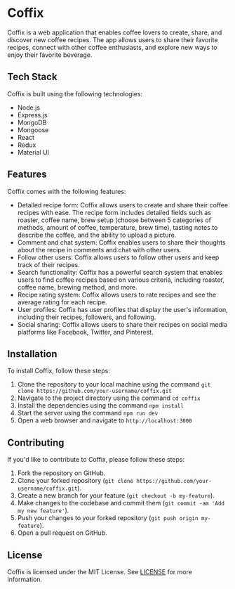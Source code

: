 # Coffix

Coffix is a web application that enables coffee lovers to create, share, and discover new coffee recipes. The app allows users to share their favorite recipes, connect with other coffee enthusiasts, and explore new ways to enjoy their favorite beverage.

## Tech Stack

Coffix is built using the following technologies:

- Node.js
- Express.js
- MongoDB
- Mongoose
- React
- Redux
- Material UI

## Features

Coffix comes with the following features:

- Detailed recipe form: Coffix allows users to create and share their coffee recipes with ease. The recipe form includes detailed fields such as roaster, coffee name, brew setup (choose between 5 categories of methods, amount of coffee, temperature, brew time), tasting notes to describe the coffee, and the ability to upload a picture.
- Comment and chat system: Coffix enables users to share their thoughts about the recipe in comments and chat with other users.
- Follow other users: Coffix allows users to follow other users and keep track of their recipes.
- Search functionality: Coffix has a powerful search system that enables users to find coffee recipes based on various criteria, including roaster, coffee name, brewing method, and more.
- Recipe rating system: Coffix allows users to rate recipes and see the average rating for each recipe.
- User profiles: Coffix has user profiles that display the user's information, including their recipes, followers, and following.
- Social sharing: Coffix allows users to share their recipes on social media platforms like Facebook, Twitter, and Pinterest.

## Installation

To install Coffix, follow these steps:

1. Clone the repository to your local machine using the command `git clone https://github.com/your-username/coffix.git`
2. Navigate to the project directory using the command `cd coffix`
3. Install the dependencies using the command `npm install`
4. Start the server using the command `npm run dev`
5. Open a web browser and navigate to `http://localhost:3000`

## Contributing

If you'd like to contribute to Coffix, please follow these steps:

1. Fork the repository on GitHub.
2. Clone your forked repository (`git clone https://github.com/your-username/coffix.git`).
3. Create a new branch for your feature (`git checkout -b my-feature`).
4. Make changes to the codebase and commit them (`git commit -am 'Add my new feature'`).
5. Push your changes to your forked repository (`git push origin my-feature`).
6. Open a pull request on GitHub.

## License

Coffix is licensed under the MIT License. See [LICENSE](LICENSE) for more information.
